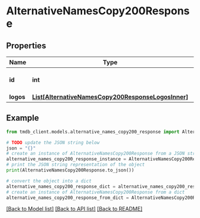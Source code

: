 # AlternativeNamesCopy200Response


## Properties

Name | Type | Description | Notes
------------ | ------------- | ------------- | -------------
**id** | **int** |  | [optional] [default to 0]
**logos** | [**List[AlternativeNamesCopy200ResponseLogosInner]**](AlternativeNamesCopy200ResponseLogosInner.md) |  | [optional] 

## Example

```python
from tmdb_client.models.alternative_names_copy200_response import AlternativeNamesCopy200Response

# TODO update the JSON string below
json = "{}"
# create an instance of AlternativeNamesCopy200Response from a JSON string
alternative_names_copy200_response_instance = AlternativeNamesCopy200Response.from_json(json)
# print the JSON string representation of the object
print(AlternativeNamesCopy200Response.to_json())

# convert the object into a dict
alternative_names_copy200_response_dict = alternative_names_copy200_response_instance.to_dict()
# create an instance of AlternativeNamesCopy200Response from a dict
alternative_names_copy200_response_from_dict = AlternativeNamesCopy200Response.from_dict(alternative_names_copy200_response_dict)
```
[[Back to Model list]](../README.md#documentation-for-models) [[Back to API list]](../README.md#documentation-for-api-endpoints) [[Back to README]](../README.md)


